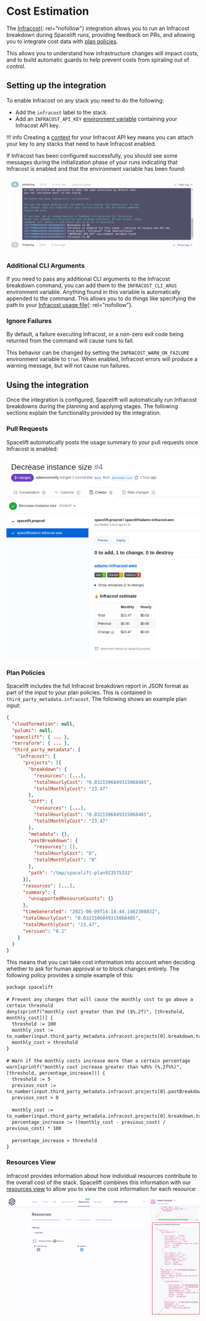 # Cost Estimation

The [Infracost](https://www.infracost.io/){: rel="nofollow"} integration allows you to run an Infracost breakdown during Spacelift runs, providing feedback on PRs, and allowing you to integrate cost data with [plan policies](../../concepts/policy/terraform-plan-policy.md).

This allows you to understand how infrastructure changes will impact costs, and to build automatic guards to help prevent costs from spiraling out of control.

## Setting up the integration

To enable Infracost on any stack you need to do the following:

- Add the `infracost` label to the stack.
- Add an `INFRACOST_API_KEY` [environment variable](../../concepts/configuration/environment.md) containing your Infracost API key.

!!! info
    Creating a [context](../../concepts/configuration/context.md) for your Infracost API key means you can attach your key to any stacks that need to have Infracost enabled.

If Infracost has been configured successfully, you should see some messages during the initialization phase of your runs indicating that Infracost is enabled and that the environment variable has been found:

![](../../assets/screenshots/1-initialized.png)

### Additional CLI Arguments

If you need to pass any additional CLI arguments to the Infracost breakdown command, you can add them to the `INFRACOST_CLI_ARGS` environment variable. Anything found in this variable is automatically appended to the command. This allows you to do things like specifying the path to your [Infracost usage file](https://www.infracost.io/docs/usage_based_resources#infracost-usage-file){: rel="nofollow"}.

### Ignore Failures

By default, a failure executing Infracost, or a non-zero exit code being returned from the command will cause runs to fail.

This behavior can be changed by setting the `INFRACOST_WARN_ON_FAILURE` environment variable to `true`. When enabled, Infracost errors will produce a warning message, but will not cause run failures.

## Using the integration

Once the integration is configured, Spacelift will automatically run Infracost breakdowns during the planning and applying stages. The following sections explain the functionality provided by the integration.

### Pull Requests

Spacelift automatically posts the usage summary to your pull requests once Infracost is enabled:

![](../../assets/screenshots/2-infracost-pr.png)

### Plan Policies

Spacelift includes the full Infracost breakdown report in JSON format as part of the input to your plan policies. This is contained in `third_party_metadata.infracost`. The following shows an example plan input:

```json
{
  "cloudformation": null,
  "pulumi": null,
  "spacelift": { ... },
  "terraform": { ... },
  "third_party_metadata": {
    "infracost": {
      "projects": [{
        "breakdown": {
          "resources": [...],
          "totalHourlyCost": "0.0321506849315068485",
          "totalMonthlyCost": "23.47"
        },
        "diff": {
          "resources": [...],
          "totalHourlyCost": "0.0321506849315068485",
          "totalMonthlyCost": "23.47"
        },
        "metadata": {},
        "pastBreakdown": {
          "resources": [],
          "totalHourlyCost": "0",
          "totalMonthlyCost": "0"
        },
        "path": "/tmp/spacelift-plan923575332"
      }],
      "resources": [...],
      "summary": {
        "unsupportedResourceCounts": {}
      },
      "timeGenerated": "2021-06-09T14:14:44.146230883Z",
      "totalHourlyCost": "0.0321506849315068485",
      "totalMonthlyCost": "23.47",
      "version": "0.1"
    }
  }
}
```

This means that you can take cost information into account when deciding whether to ask for human approval or to block changes entirely. The following policy provides a simple example of this:

```opa
package spacelift

# Prevent any changes that will cause the monthly cost to go above a certain threshold
deny[sprintf("monthly cost greater than $%d ($%.2f)", [threshold, monthly_cost])] {
  threshold := 100
  monthly_cost := to_number(input.third_party_metadata.infracost.projects[0].breakdown.totalMonthlyCost)
  monthly_cost > threshold
}

# Warn if the monthly costs increase more than a certain percentage
warn[sprintf("monthly cost increase greater than %d%% (%.2f%%)", [threshold, percentage_increase])] {
  threshold := 5
  previous_cost := to_number(input.third_party_metadata.infracost.projects[0].pastBreakdown.totalMonthlyCost)
  previous_cost > 0

  monthly_cost := to_number(input.third_party_metadata.infracost.projects[0].breakdown.totalMonthlyCost)
  percentage_increase := ((monthly_cost - previous_cost) / previous_cost) * 100

  percentage_increase > threshold
}
```

### Resources View

Infracost provides information about how individual resources contribute to the overall cost of the stack. Spacelift combines this information with our [resources view](../../concepts/resources.md) to allow you to view the cost information for each resource:

![](../../assets/screenshots/3-resources-view.png)
